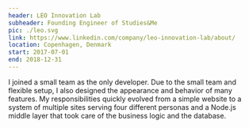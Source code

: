 ```yaml
---
header: LEO Innovation Lab
subheader: Founding Engineer of Studies&Me
pic: ./leo.svg
link: https://www.linkedin.com/company/leo-innovation-lab/about/
location: Copenhagen, Denmark
start: 2017-07-01
end: 2018-12-31
---
```


I joined a small team as the only developer. Due to the small team and flexible setup, I also designed the appearance and behavior of many features. My responsibilities quickly evolved from a simple website to a system of multiple sites serving four different personas and a Node.js middle layer that took care of the business logic and the database.

